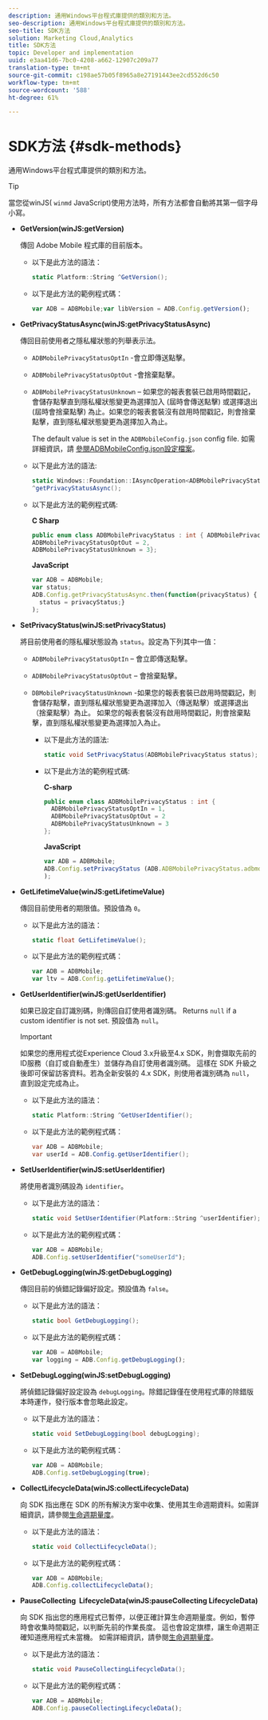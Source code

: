 ```yaml
---
description: 通用Windows平台程式庫提供的類別和方法。
seo-description: 通用Windows平台程式庫提供的類別和方法。
seo-title: SDK方法
solution: Marketing Cloud,Analytics
title: SDK方法
topic: Developer and implementation
uuid: e3aa41d6-7bc0-4208-a662-12907c209a77
translation-type: tm+mt
source-git-commit: c198ae57b05f8965a8e27191443ee2cd552d6c50
workflow-type: tm+mt
source-wordcount: '588'
ht-degree: 61%

---
```



# SDK方法 {#sdk-methods}

通用Windows平台程式庫提供的類別和方法。

>[!TIP]
>
>當您從winJS( `winmd` JavaScript)使用方法時，所有方法都會自動將其第一個字母小寫。

* **GetVersion(winJS:getVersion)**

   傳回 Adobe Mobile 程式庫的目前版本。

   * 以下是此方法的語法：

      ```csharp
      static Platform::String ^GetVersion();
      ```

   * 以下是此方法的範例程式碼：

      ```js
      var ADB = ADBMobile;var libVersion = ADB.Config.getVersion();
      ```

* **GetPrivacyStatusAsync(winJS:getPrivacyStatusAsync)**

   傳回目前使用者之隱私權狀態的列舉表示法。

   * `ADBMobilePrivacyStatusOptIn` -會立即傳送點擊。
   * `ADBMobilePrivacyStatusOptOut` -會捨棄點擊。
   * `ADBMobilePrivacyStatusUnknown` – 如果您的報表套裝已啟用時間戳記，會儲存點擊直到隱私權狀態變更為選擇加入 (屆時會傳送點擊) 或選擇退出 (屆時會捨棄點擊) 為止。如果您的報表套裝沒有啟用時間戳記，則會捨棄點擊，直到隱私權狀態變更為選擇加入為止。

      The default value is set in the `ADBMobileConfig.json` config file. 如需詳細資訊，請 [參閱ADBMobileConfig.json設定檔案](/help/universal-windows/c-configuration/c.json.md)。

   * 以下是此方法的語法:

      ```csharp
      static Windows::Foundation::IAsyncOperation<ADBMobilePrivacyStatus>
      ^getPrivacyStatusAsync();
      ```

   * 以下是此方法的範例程式碼:

      **C Sharp**

      ```csharp
      public enum class ADBMobilePrivacyStatus : int { ADBMobilePrivacyStatusOptIn = 1, 
      ADBMobilePrivacyStatusOptOut = 2, 
      ADBMobilePrivacyStatusUnknown = 3};
      ```

      **JavaScript**

      ```javascript
      var ADB = ADBMobile;
      var status;
      ADB.Config.getPrivacyStatusAsync.then(function(privacyStatus) {
        status = privacyStatus;}
      );
      ```

* **SetPrivacyStatus(winJS:setPrivacyStatus)**

   將目前使用者的隱私權狀態設為 `status`。設定為下列其中一值：
   * `ADBMobilePrivacyStatusOptIn` – 會立即傳送點擊。
   * `ADBMobilePrivacyStatusOptOut` – 會捨棄點擊。
   * `DBMobilePrivacyStatusUnknown` -如果您的報表套裝已啟用時間戳記，則會儲存點擊，直到隱私權狀態變更為選擇加入（傳送點擊）或選擇退出（捨棄點擊）為止。 如果您的報表套裝沒有啟用時間戳記，則會捨棄點擊，直到隱私權狀態變更為選擇加入為止。

      * 以下是此方法的語法:

         ```csharp
         static void SetPrivacyStatus(ADBMobilePrivacyStatus status);
         ```

      * 以下是此方法的範例程式碼:

         **C-sharp**

         ```csharp
         public enum class ADBMobilePrivacyStatus : int { 
           ADBMobilePrivacyStatusOptIn = 1, 
           ADBMobilePrivacyStatusOptOut = 2
           ADBMobilePrivacyStatusUnknown = 3
         };
         ```

         **JavaScript**

         ```js
         var ADB = ADBMobile;
         ADB.Config.setPrivacyStatus (ADB.ADBMobilePrivacyStatus.adbmobilePrivacyStatusOptIn
         );
         ```

* **GetLifetimeValue(winJS:getLifetimeValue)**

   傳回目前使用者的期限值。預設值為 `0`。

   * 以下是此方法的語法：

      ```csharp
      static float GetLifetimeValue(); 
      ```

   * 以下是此方法的範例程式碼：

      ```js
      var ADB = ADBMobile;
      var ltv = ADB.Config.getLifetimeValue();
      ```

* **GetUserIdentifier(winJS:getUserIdentifier)**

   如果已設定自訂識別碼，則傳回自訂使用者識別碼。 Returns `null` if a custom identifier is not set.
預設值為 `null`。

   >[!IMPORTANT]
   >
   >如果您的應用程式從Experience Cloud 3.x升級至4.x SDK，則會擷取先前的ID服務（自訂或自動產生）並儲存為自訂使用者識別碼。 這樣在 SDK 升級之後即可保留訪客資料。若為全新安裝的 4.x SDK，則使用者識別碼為 `null`，直到設定完成為止。

   * 以下是此方法的語法：

      ```csharp
      static Platform::String ^GetUserIdentifier(); 
      ```

   * 以下是此方法的範例程式碼：

      ```csharp
      var ADB = ADBMobile;
      var userId = ADB.Config.getUserIdentifier(); 
      ```

* **SetUserIdentifier(winJS:setUserIdentifier)**

   將使用者識別碼設為 `identifier`。

   * 以下是此方法的語法：

      ```csharp
      static void SetUserIdentifier(Platform::String ^userIdentifier); 
      ```

   * 以下是此方法的範例程式碼：

      ```javascript
      var ADB = ADBMobile;
      ADB.Config.setUserIdentifier("someUserId");
      ```

* **GetDebugLogging(winJS:getDebugLogging)**

   傳回目前的偵錯記錄偏好設定。預設值為 `false`。

   * 以下是此方法的語法：

      ```csharp
      static bool GetDebugLogging();
      ```

   * 以下是此方法的範例程式碼：

      ```javascript
      var ADB = ADBMobile;
      var logging = ADB.Config.getDebugLogging();
      ```

* **SetDebugLogging(winJS:setDebugLogging)**

   將偵錯記錄偏好設定設為 `debugLogging`。除錯記錄僅在使用程式庫的除錯版本時運作，發行版本會忽略此設定。

   * 以下是此方法的語法：

      ```csharp
      static void SetDebugLogging(bool debugLogging);
      ```

   * 以下是此方法的範例程式碼：

      ```js
      var ADB = ADBMobile;
      ADB.Config.setDebugLogging(true);
      ```

* **CollectLifecycleData(winJS:collectLifecycleData)**

   向 SDK 指出應在 SDK 的所有解決方案中收集、使用其生命週期資料。如需詳細資訊，請參閱[生命週期量度](/help/universal-windows/metrics.md)。

   * 以下是此方法的語法：

      ```csharp
      static void CollectLifecycleData();
      ```

   * 以下是此方法的範例程式碼：

      ```js
      var ADB = ADBMobile;
      ADB.Config.collectLifecycleData();
      ```

* **PauseCollecting &#x200B; LifecycleData(winJS:pauseCollecting &#x200B; LifecycleData)**

   向 SDK 指出您的應用程式已暫停，以便正確計算生命週期量度。例如，暫停時會收集時間戳記，以判斷先前的作業長度。 這也會設定旗標，讓生命週期正確知道應用程式未當機。 如需詳細資訊，請參閱[生命週期量度](/help/universal-windows/metrics.md)。

   * 以下是此方法的語法：

      ```csharp
      static void PauseCollectingLifecycleData();
      ```

   * 以下是此方法的範例程式碼：

      ```js
      var ADB = ADBMobile;
      ADB.Config.pauseCollectingLifecycleData(); 
      ```
